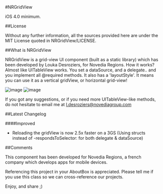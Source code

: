 
#NRGridView

iOS 4.0 minimum.

##License

Without any further information, all the sources provided here are under the MIT License quoted in NRGridView/LICENSE.

##What is NRGridView

NRGridView is a grid-view UI component (built as a static library) which has been developed by Louka Desroziers, for Novedia Regions.
How it works? Almost like UITableView works. You set a dataSource, and a delegate.. and you implement all @required methods.
It also has a 'layoutStyle'. It means you can use it as a vertical gridView, or horizontal grid-view!

![image](https://github.com/ldesroziers/NRGridView/blob/master/NRGridViewSampleApp/Screenshots/Vertical-Landscape.png?raw=true)
![image](https://github.com/ldesroziers/NRGridView/blob/master/NRGridViewSampleApp/Screenshots/Horizontal-Landscape.png?raw=true)

If you got any suggestions, or if you need more UITableView-like methods, do not hesitate to email me at l.desroziers@novediagroup.com

##Latest Changelog

####Improved
- Reloading the gridView is now 2.5x faster on a 3GS (Using structs instead of -respondsToSelector: for both delegate & dataSource)


##Comments

This component has been developed for Novedia Regions, a french company which develops apps for mobile devices.

Referencing this project in your AboutBox is appreciated.
Please tell me if you use this class so we can cross-reference our projects.

Enjoy, and share ;)